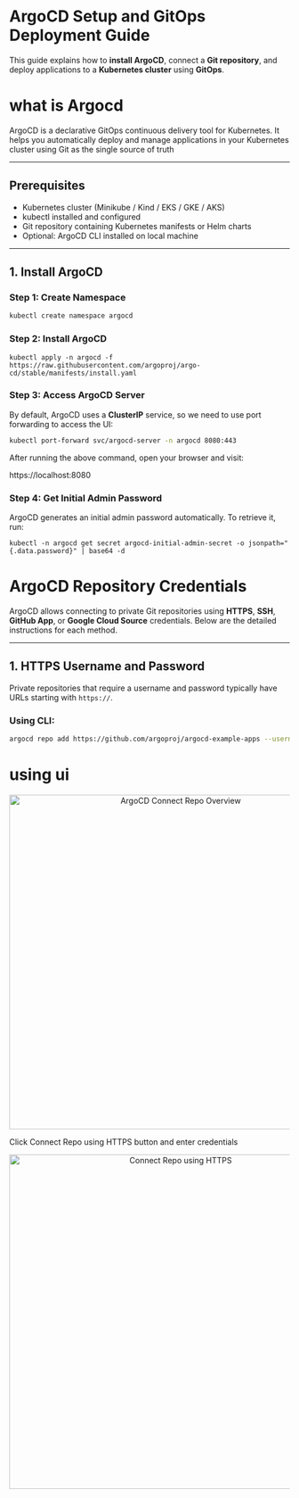 # ArgoCD Setup and GitOps Deployment Guide

This guide explains how to **install ArgoCD**, connect a **Git repository**, and deploy applications to a **Kubernetes cluster** using **GitOps**.  

# what is Argocd

ArgoCD is a declarative GitOps continuous delivery tool for Kubernetes. It helps you automatically deploy and manage applications in your Kubernetes cluster using Git as the single source of truth

---

## **Prerequisites**

- Kubernetes cluster (Minikube / Kind / EKS / GKE / AKS)
- kubectl installed and configured
- Git repository containing Kubernetes manifests or Helm charts
- Optional: ArgoCD CLI installed on local machine

---

## **1. Install ArgoCD**

### **Step 1: Create Namespace**
```bash
kubectl create namespace argocd
```
### Step 2: Install ArgoCD

```
kubectl apply -n argocd -f https://raw.githubusercontent.com/argoproj/argo-cd/stable/manifests/install.yaml
```

### Step 3: Access ArgoCD Server

By default, ArgoCD uses a **ClusterIP** service, so we need to use port forwarding to access the UI:

```bash
kubectl port-forward svc/argocd-server -n argocd 8080:443
```

After running the above command, open your browser and visit:

https://localhost:8080

### Step 4: Get Initial Admin Password

ArgoCD generates an initial admin password automatically. To retrieve it, run:

```
kubectl -n argocd get secret argocd-initial-admin-secret -o jsonpath="{.data.password}" | base64 -d
```

# ArgoCD Repository Credentials

ArgoCD allows connecting to private Git repositories using **HTTPS**, **SSH**, **GitHub App**, or **Google Cloud Source** credentials. Below are the detailed instructions for each method.

---

## 1. HTTPS Username and Password

Private repositories that require a username and password typically have URLs starting with `https://`.

### Using CLI:

```bash
argocd repo add https://github.com/argoproj/argocd-example-apps --username <username> --password <password>
```
# using ui

<p align="center"> <img src="https://argo-cd.readthedocs.io/en/latest/assets/repo-add-overview.png" alt="ArgoCD Connect Repo Overview" width="600"/> </p>

Click Connect Repo using HTTPS button and enter credentials

<div align="center">
  <img src="https://argo-cd.readthedocs.io/en/latest/assets/repo-add-https.png" alt="Connect Repo using HTTPS" width="600"/>
</div
